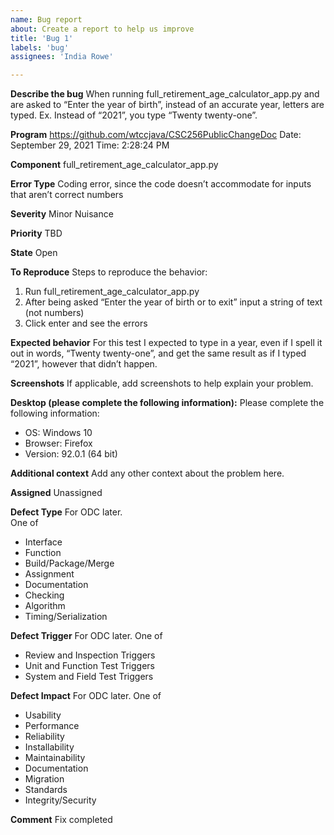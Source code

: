 ```yaml
---
name: Bug report
about: Create a report to help us improve
title: 'Bug 1'
labels: 'bug'
assignees: 'India Rowe'

---
```


**Describe the bug**
When running full_retirement_age_calculator_app.py and are asked to “Enter the year of birth”, instead of an accurate year, letters are typed.
Ex. Instead of “2021”, you type “Twenty twenty-one”.


**Program**
https://github.com/wtccjava/CSC256PublicChangeDoc
Date: September 29, 2021
Time: 2:28:24 PM


**Component**
full_retirement_age_calculator_app.py


**Error Type**
Coding error, since the code doesn’t accommodate for inputs that aren’t correct numbers


**Severity**
Minor Nuisance


**Priority**
TBD


**State**
Open


**To Reproduce**
Steps to reproduce the behavior:
1.	Run full_retirement_age_calculator_app.py
2.	After being asked “Enter the year of birth or <enter> to exit” input a string of text (not numbers)
3.	Click enter and see the errors


**Expected behavior**
For this test I expected to type in a year, even if I spell it out in words, “Twenty twenty-one”, and get the same result as if I typed “2021”, however that didn’t happen.


**Screenshots**
If applicable, add screenshots to help explain your problem.


**Desktop (please complete the following information):**
Please complete the following information:
-	OS: Windows 10
-	Browser: Firefox
-	Version: 92.0.1 (64 bit)


**Additional context**
Add any other context about the problem here.


**Assigned**
Unassigned


**Defect Type**
For ODC later.  
One of
* Interface
* Function
* Build/Package/Merge
* Assignment
* Documentation
* Checking
* Algorithm
* Timing/Serialization


**Defect Trigger**
For ODC later.
One of
* Review and Inspection Triggers
* Unit and Function Test Triggers
* System and Field Test Triggers


**Defect Impact**
For ODC later.
One of
* Usability
* Performance
* Reliability
* Installability
* Maintainability
* Documentation
* Migration
* Standards
* Integrity/Security


**Comment**
Fix completed
